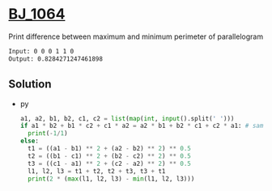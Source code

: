 # [BJ_1064](https://acmicpc.net/problem/1064)

Print difference between maximum and minimum perimeter of parallelogram

```txt
Input: 0 0 0 1 1 0
Output: 0.8284271247461898
```

## Solution

* py

  ```py
  a1, a2, b1, b2, c1, c2 = list(map(int, input().split(' ')))
  if a1 * b2 + b1 * c2 + c1 * a2 = a2 * b1 + b2 * c1 + c2 * a1: # same line
    print(-1/1)
  else:
    t1 = ((a1 - b1) ** 2 + (a2 - b2) ** 2) ** 0.5
    t2 = ((b1 - c1) ** 2 + (b2 - c2) ** 2) ** 0.5
    t3 = ((c1 - a1) ** 2 + (c2 - a2) ** 2) ** 0.5
    l1, l2, l3 = t1 + t2, t2 + t3, t3 + t1
    print(2 * (max(l1, l2, l3) - min(l1, l2, l3)))
  ```
